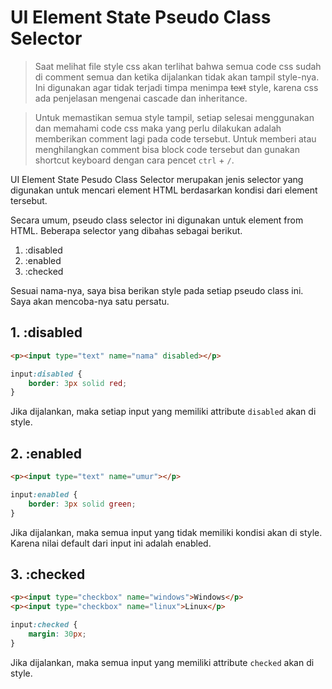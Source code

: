 # UI Element State Pseudo Class Selector

> Saat melihat file style css akan terlihat bahwa semua code css sudah di comment semua dan ketika dijalankan tidak akan tampil style-nya. Ini digunakan agar tidak terjadi timpa menimpa <s>text</s> style, karena css ada penjelasan mengenai cascade dan inheritance.

> Untuk memastikan semua style tampil, setiap selesai menggunakan dan memahami code css maka yang perlu dilakukan adalah memberikan comment lagi pada code tersebut. Untuk memberi atau menghilangkan comment bisa block code tersebut dan gunakan shortcut keyboard dengan cara pencet `ctrl` + `/`.

UI Element State Pesudo Class Selector merupakan jenis selector yang digunakan untuk mencari element HTML berdasarkan kondisi dari element tersebut.

Secara umum, pseudo class selector ini digunakan untuk element from HTML. Beberapa selector yang dibahas sebagai berikut.

1. :disabled
2. :enabled
3. :checked

Sesuai nama-nya, saya bisa berikan style pada setiap pseudo class ini. Saya akan mencoba-nya satu persatu.

## 1. :disabled

```html
<p><input type="text" name="nama" disabled></p>
```

```css
input:disabled {
    border: 3px solid red;
}
```

Jika dijalankan, maka setiap input yang memiliki attribute `disabled` akan di style.

## 2. :enabled

```html
<p><input type="text" name="umur"></p>
```

```css
input:enabled {
    border: 3px solid green;
}
```

Jika dijalankan, maka semua input yang tidak memiliki kondisi akan di style. Karena nilai default dari input ini adalah enabled.

## 3. :checked

```html
<p><input type="checkbox" name="windows">Windows</p>
<p><input type="checkbox" name="linux">Linux</p>
```

```css
input:checked {
    margin: 30px;
}
```

Jika dijalankan, maka semua input yang memiliki attribute `checked` akan di style.



